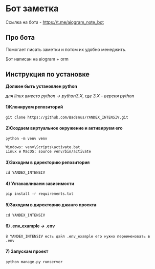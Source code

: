 # Бот заметка

Ссылка на бота - https://t.me/aiogram_note_bot

## Про бота

Помогает писать заметки и потом их удобно менеджить.

Бот написан на aiogram + orm


## Инструкция по установке

**Должен быть установлен python**

*для linux вместо python -> python3.X, где 3.X - версия python*

#### 1)Клонируем репозиторий

    git clone https://github.com/Badsnus/YANDEX_INTENSIV.git

#### 2)Создаем виртуальное окружение и активируем его

    python -m venv venv

    Windows: venv\Scripts\activate.bat
    Linux и MacOS: source venv/bin/activate
    
#### 3)Заходим в директорию репозитория

    cd YANDEX_INTENSIV

#### 4) Устанавливаем зависимости

    pip install -r requirements.txt

#### 5)Заходим в директорию джанго проекта

    cd YANDEX_INTENSIV

#### 6) .env_example -> .env

    В YANDEX_INTENSIV есть файл .env_example его нужно переименовать в .env 

#### 7) Запускам проект

    python manage.py runserver
